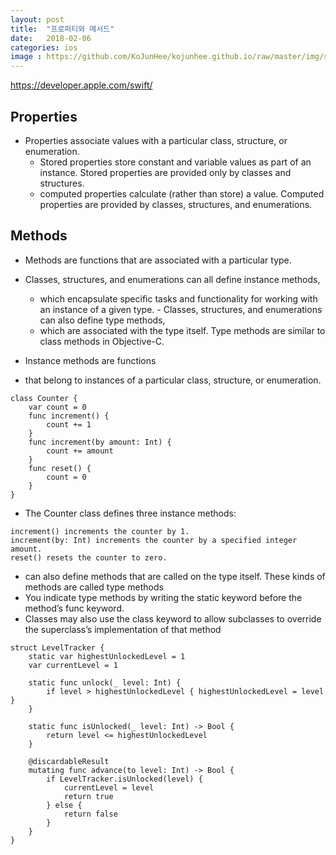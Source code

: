 ```yaml
---
layout: post
title:  "프로퍼티와 메서드"
date:   2018-02-06
categories: ios
image : https://github.com/KoJunHee/kojunhee.github.io/raw/master/img/sl.png
---
```


<https://developer.apple.com/swift/>

## Properties

- Properties associate values with a particular class, structure, or enumeration. 
	- Stored properties store constant and variable values as part of an instance. Stored properties are provided only by classes and structures.
	- computed properties calculate (rather than store) a value. Computed properties are provided by classes, structures, and enumerations. 

## Methods

- Methods are functions that are associated with a particular type. 
- Classes, structures, and enumerations can all define instance methods, 
	- which encapsulate specific tasks and functionality for working with an instance of a given type. - Classes, structures, and enumerations can also define type methods, 
	- which are associated with the type itself. Type methods are similar to class methods in Objective-C.

- Instance methods are functions 
- that belong to instances of a particular class, structure, or enumeration. 

```
class Counter {
    var count = 0
    func increment() {
        count += 1
    }
    func increment(by amount: Int) {
        count += amount
    }
    func reset() {
        count = 0
    }
}
```

- The Counter class defines three instance methods:

```
increment() increments the counter by 1.
increment(by: Int) increments the counter by a specified integer amount.
reset() resets the counter to zero.
```

- can also define methods that are called on the type itself. These kinds of methods are called type methods
- You indicate type methods by writing the static keyword before the method’s func keyword. 
- Classes may also use the class keyword to allow subclasses to override the superclass’s implementation of that method

```
struct LevelTracker {
    static var highestUnlockedLevel = 1
    var currentLevel = 1
    
    static func unlock(_ level: Int) {
        if level > highestUnlockedLevel { highestUnlockedLevel = level }
    }
    
    static func isUnlocked(_ level: Int) -> Bool {
        return level <= highestUnlockedLevel
    }
    
    @discardableResult
    mutating func advance(to level: Int) -> Bool {
        if LevelTracker.isUnlocked(level) {
            currentLevel = level
            return true
        } else {
            return false
        }
    }
}
```

